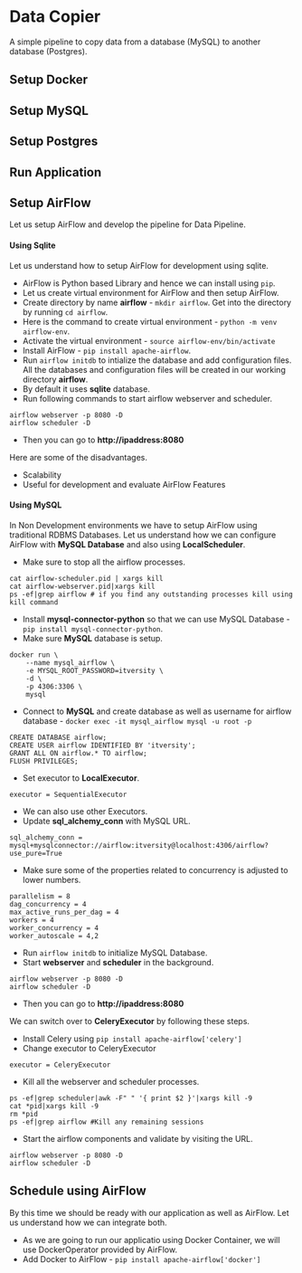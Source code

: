 # Data Copier
A simple pipeline to copy data from a database (MySQL) to another database (Postgres).

## Setup Docker

## Setup MySQL

## Setup Postgres

## Run Application

## Setup AirFlow

Let us setup AirFlow and develop the pipeline for Data Pipeline.

#### Using Sqlite
Let us understand how to setup AirFlow for development using sqlite.
* AirFlow is Python based Library and hence we can install using `pip`.
* Let us create virtual environment for AirFlow and then setup AirFlow.
* Create directory by name **airflow** - `mkdir airflow`. Get into the directory by running `cd airflow`.
* Here is the command to create virtual environment - `python -m venv airflow-env`.
* Activate the virtual environment - `source airflow-env/bin/activate`
* Install AirFlow - `pip install apache-airflow`.
* Run `airflow initdb` to intialize the database and add configuration files. All the databases and configuration files will be created in our working directory **airflow**.
* By default it uses **sqlite** database.
* Run following commands to start airflow webserver and scheduler.
```
airflow webserver -p 8080 -D
airflow scheduler -D
```
* Then you can go to **http://ipaddress:8080**

Here are some of the disadvantages.
* Scalability
* Useful for development and evaluate AirFlow Features
#### Using MySQL
In Non Development environments we have to setup AirFlow using traditional RDBMS Databases.
Let us understand how we can configure AirFlow with **MySQL Database** and also using **LocalScheduler**.
* Make sure to stop all the airflow processes.
```
cat airflow-scheduler.pid | xargs kill
cat airflow-webserver.pid|xargs kill
ps -ef|grep airflow # if you find any outstanding processes kill using kill command
```
* Install **mysql-connector-python** so that we can use MySQL Database - `pip install mysql-connector-python`.
* Make sure **MySQL** database is setup.
```
docker run \
    --name mysql_airflow \
    -e MYSQL_ROOT_PASSWORD=itversity \
    -d \
    -p 4306:3306 \
    mysql
```
* Connect to **MySQL** and create database as well as username for airflow database - `docker exec -it mysql_airflow mysql -u root -p`
```
CREATE DATABASE airflow;
CREATE USER airflow IDENTIFIED BY 'itversity';
GRANT ALL ON airflow.* TO airflow;
FLUSH PRIVILEGES;
```
* Set executor to **LocalExecutor**.
```
executor = SequentialExecutor
```
* We can also use other Executors.
* Update **sql_alchemy_conn** with MySQL URL.
```
sql_alchemy_conn = mysql+mysqlconnector://airflow:itversity@localhost:4306/airflow?use_pure=True
```
* Make sure some of the properties related to concurrency is adjusted to lower numbers.
```shell script
parallelism = 8
dag_concurrency = 4
max_active_runs_per_dag = 4
workers = 4
worker_concurrency = 4
worker_autoscale = 4,2
```
* Run `airflow initdb` to initialize MySQL Database.
* Start **webserver** and **scheduler** in the background.
```
airflow webserver -p 8080 -D
airflow scheduler -D
```
* Then you can go to **http://ipaddress:8080**

We can switch over to **CeleryExecutor** by following these steps.
* Install Celery using `pip install apache-airflow['celery']`
* Change executor to CeleryExecutor
```
executor = CeleryExecutor
```
* Kill all the webserver and scheduler processes.
```shell script
ps -ef|grep scheduler|awk -F" " '{ print $2 }'|xargs kill -9
cat *pid|xargs kill -9
rm *pid
ps -ef|grep airflow #Kill any remaining sessions
```
* Start the airflow components and validate by visiting the URL.
```
airflow webserver -p 8080 -D
airflow scheduler -D
```
## Schedule using AirFlow
By this time we should be ready with our application as well as AirFlow. Let us understand how we can integrate both.
* As we are going to run our applicatio using Docker Container, we will use DockerOperator provided by AirFlow.
* Add Docker to AirFlow - `pip install apache-airflow['docker']`
